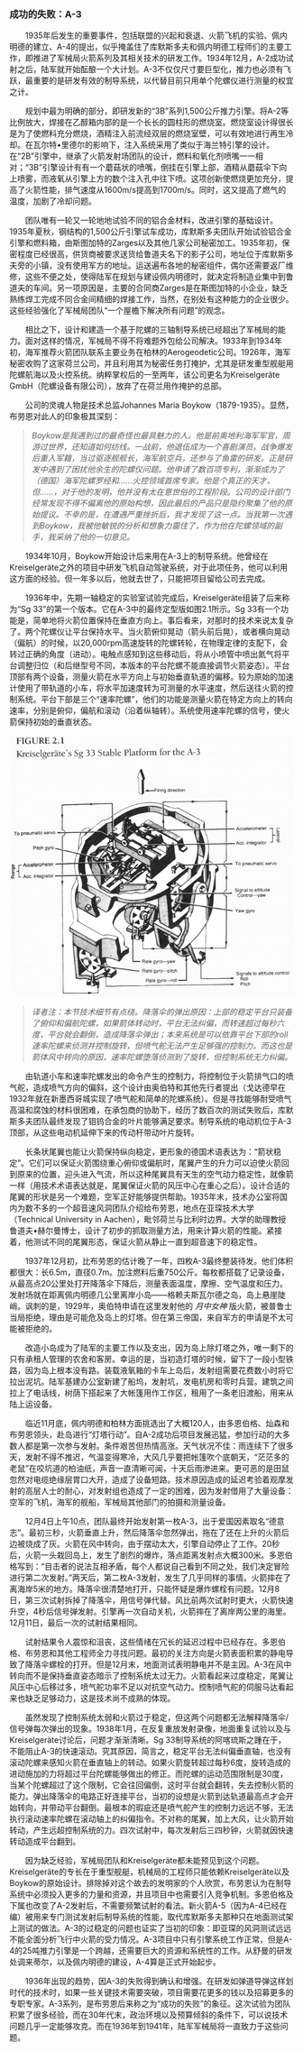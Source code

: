 ### 成功的失败：A-3

　　1935年后发生的重要事件，包括联盟的兴起和衰退、火箭飞机的实验、佩内明德的建立、A-4的提出，似乎掩盖住了库默斯多夫和佩内明德工程师们的主要工作，即推进了军械局火箭系列及其相关技术的研发工作。1934年12月，A-2成功试射之后，陆军就开始酝酿一个大计划。A-3不仅仅尺寸要巨型化，推力也必须有飞跃，最重要的是研发有效的制导系统，以代替目前只用单个陀螺仪进行测量的权宜之计。

　　规划中最为明确的部分，即研发新的“3B”系列1,500公斤推力引擎。将A-2等比例放大，焊接在乙醇箱内部的是一个长长的圆柱形的燃烧室。燃烧室设计得很长是为了使燃料充分燃烧，酒精注入前流经双层的燃烧室壁，可以有效地进行再生冷却。在瓦尔特•里德尔的影响下，注入系统采用了类似于海兰特引擎的设计。在“2B”引擎中，继承了火箭发射场团队的设计，燃料和氧化剂喷嘴一一相对；“3B”引擎设计有有一个蘑菇状的喷嘴，倒挂在引擎上部，酒精从蘑菇伞下向上喷雾，而液氧从引擎上方的数个注入孔中往下喷。这项创新使燃烧更加充分，提高了火箭性能，排气速度从1600m/s提高到1700m/s。同时，这又提高了燃气的温度，加剧了冷却问题。

　　团队唯有一轮又一轮地地试验不同的铝合金材料，改进引擎的基础设计。1935年夏秋，钢结构的1,500公斤引擎试车成功，库默斯多夫团队开始试验铝合金引擎和燃料箱，由斯图加特的Zarges以及其他几家公司秘密加工。1935年初，保密程度已经很高，供货商被要求送货给鲁道夫名下的影子公司，地址位于库默斯多夫旁的小镇，没有使用军方的地址。运送遍布各地的秘密组件，偶尔还需要返厂维修，这些不便之处，使得陆军在规划与建设佩内明德时，就决定将制造业集中到鲁道夫的车间。另一项原因是，主要的合同商Zarges是在斯图加特的小企业，缺乏熟练焊工完成不同合金间精细的焊接工作，当然，在别处有这种能力的企业很少。这些经验强化了军械局团队“一个屋檐下解决所有问题”的观念。

　　相比之下，设计和建造一个基于陀螺的三轴制导系统已经超出了军械局的能力。面对这样的情况，军械局不得不将难题外包给公司解决。1933年到1934年初，海军推荐火箭团队联系主要业务在柏林的Aerogeodetic公司。1926年，海军秘密收购了这家荷兰公司，并且利用其为秘密任务打掩护，尤其是研发重型舰艇用陀螺航海以及火控系统。纳粹掌权后的一至两年，该公司更名为Kreiselgeräte GmbH（陀螺设备有限公司），放弃了在荷兰用作掩护的总部。

　　公司的灵魂人物是技术总监Johannes Maria Boykow（1879-1935）。显然，布劳恩对此人的印象极其深刻：

> *Boykow是我遇到过的最奇怪也最具魅力的人。他是前奥地利海军军官，周游过世界，还知道如何纺线。一战前，他退伍成为一个喜剧演员。战争爆发后重入军籍，当过驱逐舰舰长，海军航空兵，还参与了鱼雷的研发。正是研发中遇到了困扰他余生的陀螺仪问题。他申请了数百项专利，渐渐成为了（德国）海军陀螺罗经和……火控领域首席专家。他是个真正的天才，但……，对于他的发明，他并没有太在意世俗的工程阶段。公司的设计部门经常发现不得不偏离他的原始构想，因此最后的产品只是隐约聚集了他的原始提议。不幸的是，在遭遇严重挫折后，我才发现了这一点。当我第一次遇到Boykow，我被他敏锐的分析和想象力震住了，作为他在陀螺领域的副手，我采纳了他的一切意见。*

　　1934年10月，Boykow开始设计后来用在A-3上的制导系统。他曾经在Kreiselgeräte之外的项目中研发飞机自动驾驶系统，对于此项任务，他可以利用这方面的经验。但一年多以后，他就去世了，只能把项目留给公司去完成。

　　1936年中，先期一轴稳定的实验室试验完成后，Kreiselgeräte组装了后来称为“Sg 33”的第一个版本。它在A-3中的最终定型版如图2.1所示。Sg 33有一个功能是，简单地将火箭位置保持在垂直方向上。事后看来，对那时的技术来说太复杂了。两个陀螺仪让平台保持水平。当火箭俯仰晃动（箭头前后晃），或者横向晃动（偏航）的时候，以20,000rpm高速旋转的陀螺转轮，在物理定律的支配下，会转过正确的角度（进动）。电触点感知到这些移动后，将从小喷管中喷出氮气将平台调整归位（和后继型号不同，本版本的平台陀螺不能直接调节火箭姿态）。平台顶部有两个设备，测量火箭在水平方向上与初始垂直轨道的偏移。较为原始的加速计使用了带轨道的小车，将水平加速度转为可测量的水平速度，然后送往火箭的控制系统。平台下部是三个“速率陀螺”，他们的功能是测量火箭在特定方向上的转向速率，分别是俯仰，偏航和滚动（沿着纵轴转）。系统使用速率陀螺的信号，使火箭保持初始的垂直状态。

![sg 33陀螺制导系统](../styles/sg-33.png)
> *译者注：本节技术细节有点绕。降落伞的弹出原因：上部的稳定平台只装备了俯仰和偏航陀螺，如果箭体转动时，平台无法纠偏，而转速超过每秒六度，平台就会翻倒，造成降落伞弹出；本来系统是可以依靠平台下部的roll速率陀螺来侦测并控制旋转，但喷气舵无法产生足够强的控制力。而这也是箭体风中转向的原因，速率陀螺堕落侦测到了旋转，但控制系统无力纠偏。*

 　　由轨道小车和速率陀螺发出的命令产生的控制力，将控制位于火箭排气口的喷气舵，造成喷气方向的偏斜，这个设计由奥伯特和其他先行者提出（戈达德早在1932年就在新墨西哥城实现了喷气舵和简单的陀螺系统）。但是寻找能够耐受喷气高温和腐蚀的材料很困难，在承包商的协助下，经历了数百次的测试失败后，库默斯多夫团队最终发现了钼钨合金的叶片能够满足要求。制导系统的电动机位于A-3顶部，从这些电动机延伸下来的传动杆带动叶片旋转。

　　长条状尾翼也能让火箭保持纵向稳定，更形象的德国术语表达为：“箭状稳定”。它们可以保证火箭围绕重心俯仰或偏航时，尾翼产生的升力可以迫使火箭回到原来的位置，迎头进入气流，所以这种尾翼具有天生的空气动力稳定性，就像箭一样（用技术术语表达就是，尾翼保证火箭的风压中心在重心之后）。设计合适的尾翼的形状是另一个难题，空军正好能够提供帮助。1935年末，技术办公室将国内为数不多的一个超音速风洞团队介绍给布劳恩，地点在亚琛技术大学（Technical University in Aachen），毗邻荷兰与比利时边界。大学的助理教授鲁道夫•赫尔曼博士，设计了初步的抓取测量方法，用来计算火箭的性能。紧接着，他测试不同的尾翼形态，保证火箭从静止一直到超音速下的稳定性。

　　1937年12月初，比布劳恩的估计晚了一年，四枚A-3最终整装待发。他们体积都很大：长6.5m，直径0.7m。加注燃料后重750公斤。每枚都搭载了记录设备，从最高点20公里处打开降落伞下降后，测量表面温度，摩擦、空气温度和压力。发射场就在距离佩内明德几公里离岸小岛——格赖夫斯瓦尔德之岛，岛上悬崖陡峭。讽刺的是，1929年，奥伯特申请在这里发射他的 *月中女神* 版火箭，被普鲁士当局拒绝，理由是可能危及岛上的灯塔。但在第三帝国，来自军方的申请是不太可能被拒绝的。

　　改造小岛成为了陆军的主要工作以及支出，因为岛上除灯塔之外，唯一剩下的只有承租人管理的农舍和客房。幸运的是，当初造灯塔的时候，留下了一段小型铁路，因为岛上根本没有路。装载液氧箱的卡车上岛后，发射组需要花费数小时将它拉出泥坑。陆军基建办公室新建了船坞，发射坑，发电机房和零时兵营。建筑之间拉上了电话线，树荫下搭起来了大帐篷用作工作区，租用了一条老旧渡船，用来从陆上运设备。

　　临近11月底，佩内明德和柏林方面挑选出了大概120人，由多恩伯格、灿森和布劳恩领头，赴岛进行“灯塔行动”。自A-2成功后项目发展迅猛，参加行动的大多数人都是第一次参与发射。条件艰苦但热情高涨。天气状况不佳：雨连续下了很多天，发射不得不推迟，气温变得寒冷，大风几乎要把帐篷吹个底朝天，“茫茫多的老鼠”在咬坑道的柏油纸，声音一直清晰可闻，十天后雨渗进来。更可恶的是田鼠忽然对电缆绝缘层胃口大开，造成了设备短路。技术原因造成的延迟考验着观摩发射的高层人士的耐心，对发射组也造成了一定的困难，因为发射借用了大量设备：空军的飞机，海军的舰船，军械局其他部门的拍摄和测量设备。

　　12月4日上午10点，团队最终开始发射第一枚A-3，出于爱国因素取名“德意志”。最初三秒，火箭垂直上升，然后降落伞忽然弹出，拖在了还在上升的火箭后边被烧成了灰。火箭在风中转向，由于摆动太大，引擎自动停止了工作。20秒后，火箭一头栽回岛上，发生了剧烈的爆炸，落点距离发射点大概300米。多恩伯格写到：“目击者的说法互相矛盾，每个人都说自己看到不同之处，我们决定冒险进行第二次发射。”两天后，第二枚A-3发射，发生了几乎同样的事情。火箭摔在了离海岸5米的地方。降落伞很清楚地打开，只能怀疑是爆炸螺栓有问题。12月8日，第三次试射拆掉了降落伞，用信号弹代替。风比前两次试射时更大，火箭快速升空，4秒后信号弹发射。引擎再一次自动关机，火箭摔在了离岸两公里的海里。12月11日，最后一次的试射结果相同。

　　试射结果令人震惊和沮丧，这些情绪在冗长的延迟过程中已经存在。多恩伯格、布劳恩和其他工程师全力寻找问题。最初的关注方向是火箭表面积累的静电导致了降落伞螺栓的打开。但是12月末，地面测试表明静电并不是主因。A-3在风中转向而不是保持垂直姿态暗示了控制系统太过无力。火箭看起来过度稳定，尾翼让风压中心后移过多，喷气舵功率不足以对抗空气动力。控制喷气舵的伺服马达看起来也缺乏足够动力，这是技术尚不成熟的体现。

　　虽然发现了控制系统太弱和火箭过于稳定，但这两个问题都无法解释降落伞/信号弹每次弹出的现象。1938年1月，在反复重放发射录像，地面重复试验以及与Kreiselgeräte讨论后，问题才渐渐清晰。Sg 33制导系统的阿喀琉斯之踵在于，不能阻止A-3的快速滚动。究其原因，简言之，稳定平台无法纠偏垂直轴，也没有滚动陀螺来感知火箭在垂直轴上的转动。如果火箭旋转超过每秒6度，旋转造成的进动施加的力将超过平台陀螺能够做出的修正。而陀螺的运动范围限制是30度，当某个陀螺超过了这个限制，它会往回偏倒，这时平台就会翻转，失去控制火箭的能力。弹出降落伞的电路正好连接平台，当初的设想是火箭到达轨道最高点才会开始转向，并带动平台翻倒。最根本的瑕疵还是喷气舵产生的控制力远远不够，无法执行滚动速率陀螺在滚动轴上的纠偏指令。不对称的尾翼，加上大风，让火箭开始转动，产生远超控制系统的力。四次试射中，每次发射后三四秒钟，火箭就因快速转动造成平台翻到。

　　因为缺乏经验，军械局团队和Kreiselgeräte都未能预见到这个问题。Kreiselgeräte的专长在于重型舰艇，机械局的工程师只能依赖Kreiselgeräte以及Boykow的原始设计。排除掉对这个故去的发明家的个人欣赏，布劳恩认为在制导系统中必须投入更多的力量和资源，并且项目中也需要引入竞争机制。多恩伯格及下属也改变了A-2发射后，不需要频繁试射的看法。新火箭A-5（因为A-4已经在编）被用来专门测试发射后制导系统的性能，取代库默斯多夫那种只在地面测试架上测试的做法。A-3的过稳定的问题也证实了当初的印象：即亚琛的风洞测试远远不能全面分析飞行中火箭的受力情况。A-3项目中只有引擎系统工作正常，但是A-4的25吨推力引擎是一个跨越，还需要巨大的资源和系统性的工作。从舒曼的研发处调来蒂尔，以及佩内明德的建设，A-4算是正式开始起步。

　　1936年出现的趋势，因A-3的失败得到确认和增强。在研发如弹道导弹这样划时代的技术时，如果一些关键技术需要突破，项目需要花更多的钱以及招募更多的专职专家。A-3系列，是布劳恩后来称之为“成功的失败”的象征。这次试验为团队积累了很多经验，而在30年代末，政治环境以及预算倾斜的条件下，可以说技术问题几乎一定能够攻克。而在1936年到1941年，陆军军械局将一直致力于这些问题。
